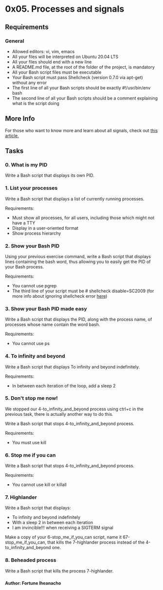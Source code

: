 # 0x05. Processes and signals

## Requirements
### General
- Allowed editors: vi, vim, emacs
- All your files will be interpreted on Ubuntu 20.04 LTS
- All your files should end with a new line
- A README.md file, at the root of the folder of the project, is mandatory
- All your Bash script files must be executable
- Your Bash script must pass Shellcheck (version 0.7.0 via apt-get) without any error
- The first line of all your Bash scripts should be exactly #!/usr/bin/env bash
- The second line of all your Bash scripts should be a comment explaining what is the script doing

## More Info
For those who want to know more and learn about all signals, check out [this article.](https://intranet.alxswe.com/rltoken/BOU-KVNMqfKEIBo_VOI26A)

## Tasks
### 0. What is my PID
Write a Bash script that displays its own PID.

### 1. List your processes
Write a Bash script that displays a list of currently running processes.

Requirements:

- Must show all processes, for all users, including those which might not have a TTY
- Display in a user-oriented format
- Show process hierarchy

### 2. Show your Bash PID
Using your previous exercise command, write a Bash script that displays lines containing the bash word, thus allowing you to easily get the PID of your Bash process.

Requirements:

- You cannot use pgrep
- The third line of your script must be # shellcheck disable=SC2009 (for more info about ignoring shellcheck error [here](https://intranet.alxswe.com/rltoken/vErRT8QGU2bwJ6FLvPLzxw))

### 3. Show your Bash PID made easy
Write a Bash script that displays the PID, along with the process name, of processes whose name contain the word bash.

Requirements:

- You cannot use ps

### 4. To infinity and beyond
Write a Bash script that displays To infinity and beyond indefinitely.

Requirements:

- In between each iteration of the loop, add a sleep 2

### 5. Don't stop me now!
We stopped our 4-to_infinity_and_beyond process using ctrl+c in the previous task, there is actually another way to do this.

Write a Bash script that stops 4-to_infinity_and_beyond process.

Requirements:
- You must use kill

### 6. Stop me if you can
Write a Bash script that stops 4-to_infinity_and_beyond process.

Requirements:

- You cannot use kill or killall

### 7. Highlander
Write a Bash script that displays:

- To infinity and beyond indefinitely
- With a sleep 2 in between each iteration
- I am invincible!!! when receiving a SIGTERM signal

Make a copy of your 6-stop_me_if_you_can script, name it 67-stop_me_if_you_can, that kills the 7-highlander process instead of the 4-to_infinity_and_beyond one.

### 8. Beheaded process
Write a Bash script that kills the process 7-highlander.

### 

### 

### 

**Author: Fortune Iheanacho**